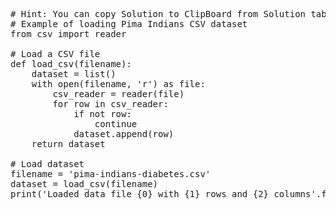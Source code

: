 <pre class="file" data-target="clipboard">
# Hint: You can copy Solution to ClipBoard from Solution tab in Step 5
# Example of loading Pima Indians CSV dataset
from csv import reader

# Load a CSV file
def load_csv(filename):
	dataset = list()
	with open(filename, 'r') as file:
		csv_reader = reader(file)
		for row in csv_reader:
			if not row:
				continue
			dataset.append(row)
	return dataset

# Load dataset
filename = 'pima-indians-diabetes.csv'
dataset = load_csv(filename)
print('Loaded data file {0} with {1} rows and {2} columns'.format(filename, len(dataset), len(dataset[0])))
</pre>